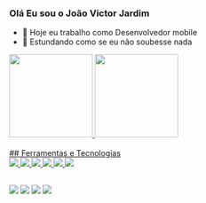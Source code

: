 ### Olá Eu sou o João Victor Jardim

- 🔭 Hoje eu trabalho como Desenvolvedor mobile
- 🌱 Estundando como se eu não soubesse nada


 <div>
  <a href="https://github.com/devjoaojardim">
  <img height="150em" src="https://github-readme-stats.vercel.app/api?username=devjoaojardim&show_icons=true&theme=dark&include_all_commits=true&count_private=true"/>
  <img height="150em" src="https://github-readme-stats.vercel.app/api/top-langs/?username=devjoaojardim&layout=compact&langs_count=3&theme=dark"/>
</div>
<div style="display: inline_block"><br>
 ## Ferramentas e Tecnologias
 <div>
 <img src="https://cdn.jsdelivr.net/gh/devicons/devicon/icons/androidstudio/androidstudio-original.svg" />
 <img src="https://cdn.jsdelivr.net/gh/devicons/devicon/icons/android/android-original.svg" />
 <img src="https://cdn.jsdelivr.net/gh/devicons/devicon/icons/flutter/flutter-original.svg" />
 <img src="https://cdn.jsdelivr.net/gh/devicons/devicon/icons/kotlin/kotlin-original.svg" />
 <img src="https://cdn.jsdelivr.net/gh/devicons/devicon/icons/java/java-original.svg" />
 <img src="https://cdn.jsdelivr.net/gh/devicons/devicon/icons/dart/dart-original.svg" />
 </div>         
                          
                   


  
</div>
  
  
 ##    
  
<div>
  

  <a href="https://www.instagram.com/devjoaojardim/" target="_blank"><img src="https://img.shields.io/badge/-Instagram-%23E4405F?style=for-the-badge&logo=instagram&logoColor=white" target="_blank"></a>
 <a href="https://discord.gg/Fkun9Wks" target="_blank"><img src="https://img.shields.io/badge/Discord-7289DA?style=for-the-badge&logo=discord&logoColor=white" target="_blank"></a> 
  <a href="https://www.linkedin.com/in/jvictor-lobio/" target="_blank"><img src="https://img.shields.io/badge/-LinkedIn-%230077B5?style=for-the-badge&logo=linkedin&logoColor=white" target="_blank"></a> 
  <a href="https://www.linkedin.com/in/jvictor-lobio/" target="_blank"><img src="https://img.shields.io/badge/-LinkedIn-%230077B5?style=for-the-badge&logo=linkedin&logoColor=white" target="_blank"></a>
  
 
</div>
